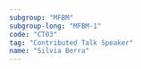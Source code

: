 ```yaml
---
subgroup: "MFBM"
subgroup-long: "MFBM-1"
code: "CT03"
tag: "Contributed Talk Speaker"
name: "Silvia Berra"
---
```


